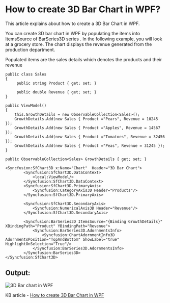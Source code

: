 # How to create 3D Bar Chart in WPF?

This article explains about how to create a 3D Bar Chart in WPF. 

You can create 3D bar chart in WPF by populating the items into ItemsSource of BarSeries3D series . In the following example, you will look at a grocery store. The chart displays the revenue generated from the production department.
 
Populated items are the sales details which denotes the products and their revenue
 
``` 
public class Sales
{
     public string Product { get; set; }
 
     public double Revenue { get; set; }
}
``` 

``` 
public ViewModel()
{
    this.GrowthDetails = new ObservableCollection<Sales>();
    GrowthDetails.Add(new Sales { Product ="Pears", Revenue = 10245 });
    GrowthDetails.Add(new Sales { Product ="Apples", Revenue = 14567 });
    GrowthDetails.Add(new Sales { Product ="Tomatoes", Revenue = 32456 });
    GrowthDetails.Add(new Sales { Product ="Peas", Revenue = 31245 });     
}
 
public ObservableCollection<Sales> GrowthDetails { get; set; }
```
 
```
<Syncfusion:SfChart3D x:Name="Chart"  Header="3D Bar Chart">
        <Syncfusion:SfChart3D.DataContext>
            <local:ViewModel/>
        </Syncfusion:SfChart3D.DataContext>
        <Syncfusion:SfChart3D.PrimaryAxis>
            <Syncfusion:CategoryAxis3D Header="Products"/>
        </Syncfusion:SfChart3D.PrimaryAxis>
 
        <Syncfusion:SfChart3D.SecondaryAxis>
            <Syncfusion:NumericalAxis3D Header="Revenue"/>
        </Syncfusion:SfChart3D.SecondaryAxis>
 
        <Syncfusion:BarSeries3D ItemsSource="{Binding GrowthDetails}" XBindingPath="Product" YBindingPath="Revenue">
            <Syncfusion:BarSeries3D.AdornmentsInfo>
                <Syncfusion:ChartAdornmentInfo3D   AdornmentsPosition="TopAndBottom" ShowLabel="true" HighlightOnSelection="True"/>
            </Syncfusion:BarSeries3D.AdornmentsInfo>
        </Syncfusion:BarSeries3D>
</Syncfusion:SfChart3D>
```

## Output:

![3D Bar chart in WPF](https://user-images.githubusercontent.com/53489303/200646561-26af5f1a-f427-4117-920d-75f6e5ddef2c.png)

KB article - [How to create 3D Bar Chart in WPF](https://www.syncfusion.com/kb/11464/how-to-create-3d-bar-chart-in-wpf)
